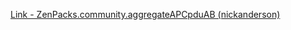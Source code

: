 [Link - ZenPacks.community.aggregateAPCpduAB (nickanderson)](https://github.com/nickanderson/ZenPacks.community.aggregateAPCpduAB)
